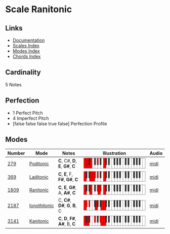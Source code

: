 # Scale Ranitonic

## Links

- [Documentation](index.md)
- [Scales Index](Scales.md)
- [Modes Index](Modes.md)
- [Chords Index](Chords.md)

## Cardinality

5 Notes

## Perfection

- 1 Perfect Pitch
- 4 Imperfect Pitch
- [false false false true false] Perfection Profile

## Modes

| Number | Mode | Notes | Illustration | Audio |
|--------|------|-------|--------------|-------|
| [279](https://ianring.com/musictheory/scales/279) | [Poditonic](ModePoditonic.md) | **C**, C#, **D**, **E**, **G#**, **C** | ![CNaturalPoditonic](ModeCNaturalPoditonic.png) | [midi](https://github.com/edipermadi/music/blob/main/docs/ModeCNaturalPoditonic.mid?raw=true) | 
| [369](https://ianring.com/musictheory/scales/369) | [Laditonic](ModeLaditonic.md) | **C**, **E**, F, **F#**, **G#**, **C** | ![CNaturalLaditonic](ModeCNaturalLaditonic.png) | [midi](https://github.com/edipermadi/music/blob/main/docs/ModeCNaturalLaditonic.mid?raw=true) | 
| [1809](https://ianring.com/musictheory/scales/1809) | [Ranitonic](ModeRanitonic.md) | **C**, **E**, **G#**, A, **A#**, **C** | ![CNaturalRanitonic](ModeCNaturalRanitonic.png) | [midi](https://github.com/edipermadi/music/blob/main/docs/ModeCNaturalRanitonic.mid?raw=true) | 
| [2187](https://ianring.com/musictheory/scales/2187) | [Ionothitonic](ModeIonothitonic.md) | C, **C#**, **D#**, **G**, **B**, C | ![CNaturalIonothitonic](ModeCNaturalIonothitonic.png) | [midi](https://github.com/edipermadi/music/blob/main/docs/ModeCNaturalIonothitonic.mid?raw=true) | 
| [3141](https://ianring.com/musictheory/scales/3141) | [Kanitonic](ModeKanitonic.md) | **C**, **D**, **F#**, **A#**, B, **C** | ![CNaturalKanitonic](ModeCNaturalKanitonic.png) | [midi](https://github.com/edipermadi/music/blob/main/docs/ModeCNaturalKanitonic.mid?raw=true) | 
